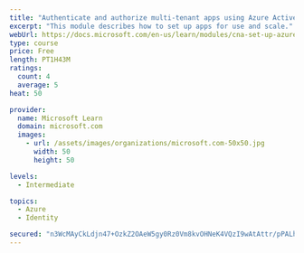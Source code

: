 ```yaml
---
title: "Authenticate and authorize multi-tenant apps using Azure Active Directory (Azure AD)"
excerpt: "This module describes how to set up apps for use and scale."
webUrl: https://docs.microsoft.com/en-us/learn/modules/cna-set-up-azure-ad-use-scale/
type: course
price: Free
length: PT1H43M
ratings:
  count: 4
  average: 5
heat: 50

provider:
  name: Microsoft Learn
  domain: microsoft.com
  images:
    - url: /assets/images/organizations/microsoft.com-50x50.jpg
      width: 50
      height: 50

levels:
  - Intermediate

topics:
  - Azure
  - Identity

secured: "n3WcMAyCkLdjn47+OzkZ2OAeW5gy0Rz0Vm8kvOHNeK4VQzI9wAtAttr/pPALhwdtjX3vHQsDc0jNK46P1AKzaP0YoYdfm9FyFLCSh4bGYMEl4j06IxAHRU1OP6NqVwgC+E58CaoSfTFnwa3aCjZ0bEqn1AzWabYmYWmuYcebC4d9CDH0JesJ+YKfj/JZee5gRgf7kp9zaHDLj9O0sE0fWJbaX4vSb5sN5Y0FgLAe44jQ4gYCctxOnnJi432jGV889e2KbrWgVxK+iKyQhLKJoOWgRI9VTpMZOXo1jwEQuuAM6PbUigqUFmroNSSMID4pZI9NdZGGW32tLByCqYDzvrikAOc6eOg6ZhtysDShB7UbYIoToeE1hQHfdKRk6baocLvG5h6YCtNoD8AnPtuBgUr9BLkYL4PVeoGE3VfisEg=;qoAoERUxbUDTvC2CsoPytg=="
---
```


